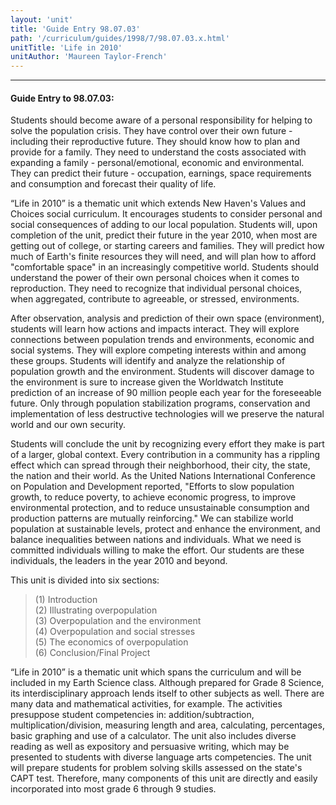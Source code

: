 ```yaml
---
layout: 'unit'
title: 'Guide Entry 98.07.03'
path: '/curriculum/guides/1998/7/98.07.03.x.html'
unitTitle: 'Life in 2010'
unitAuthor: 'Maureen Taylor-French'
---
```


<body>
<hr/>
 <h4>
  Guide Entry to 98.07.03:
 </h4>
 Students should become aware of a personal responsibility for helping to solve the population crisis.  They have control over their own future - including their reproductive future.  They should know how to plan and provide for a family.  They need to understand the costs associated with expanding a family - personal/emotional, economic and environmental.  They can predict their future - occupation, earnings, space requirements and consumption and forecast their quality of life.
 <p>
  “Life in 2010” is a thematic unit which extends New Haven's Values and Choices social curriculum.  It encourages students to consider personal and social consequences of adding to our local population.  Students will, upon completion of the unit, predict their future in the year 2010, when most are getting out of college, or starting careers and families.  They will predict how much of Earth's finite resources they will need, and will plan how to afford "comfortable space" in an increasingly competitive world.  Students should understand the power of their own personal choices when it comes to reproduction.  They need to recognize that individual personal choices, when aggregated, contribute to agreeable, or stressed, environments.
 </p>
 <p>
  After observation, analysis and prediction of their own space (environment), students will learn how actions and impacts interact.  They will explore connections between population trends and environments, economic and social systems.  They will explore competing interests within and among these groups.  Students will identify and analyze the relationship of population growth and the environment.  Students will discover damage to the environment is sure to increase given the Worldwatch Institute prediction of an increase of 90 million people each year for the foreseeable future.  Only through population stabilization programs, conservation and implementation of less destructive technologies will we preserve the natural world and our own security.
 </p>
 <p>
  Students will conclude the unit by recognizing every effort they make is part of a larger, global context.  Every contribution in a community has a rippling effect which can spread through their neighborhood, their city, the state, the nation and their world.  As the United Nations International Conference on Population and Development reported, "Efforts to slow population growth, to reduce poverty, to achieve economic progress, to improve environmental protection, and to reduce unsustainable consumption and production patterns are mutually reinforcing."  We can stabilize world population at sustainable levels, protect and enhance the environment, and balance inequalities between nations and individuals.  What we need is committed individuals willing to make the effort.  Our students are these individuals, the leaders in the year 2010 and beyond.
 </p>
 <p>
  This unit is divided into six sections:
 </p>
<blockquote>
  <dl>
   <dt>
    (1) Introduction
    <dt>
     (2) Illustrating overpopulation
     <dt>
      (3) Overpopulation and the environment
      <dt>
       (4) Overpopulation and social stresses
       <dt>
        (5) The economics of overpopulation
        <dt>
         (6) Conclusion/Final Project
        </dt>
       </dt>
      </dt>
     </dt>
    </dt>
   </dt>
  </dl>
 </blockquote>
 “Life in 2010” is a thematic unit which spans the curriculum and will be included in my Earth Science class.  Although prepared for Grade 8 Science, its interdisciplinary approach lends itself to other subjects as well.  There are many data and mathematical activities, for example.  The activities presuppose student competencies in: addition/subtraction, multiplication/division, measuring length and area, calculating, percentages, basic graphing and use of a calculator.  The unit also includes diverse reading as well as expository and persuasive writing, which may be presented to students with diverse language arts competencies.  The unit will prepare students for problem solving skills assessed on the state's CAPT test.  Therefore, many components of this unit are directly and easily incorporated into most grade 6 through 9 studies.

</body>
